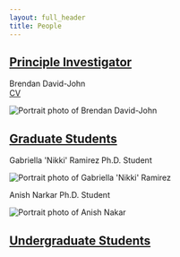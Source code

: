 ```yaml
---
layout: full_header
title: People
---
```



## [Principle Investigator](#pi)

Brendan David-John\
[CV](https://drive.google.com/file/d/1-3QynyXl3AW0Uu572uswKD6y4qpmmSjR/view?usp=sharing)

![Portrait photo of Brendan David-John]({{root_url}}/assets/images/people/brendan.jpg)

## [Graduate Students](#grad)

Gabriella 'Nikki' Ramirez
Ph.D. Student

![Portrait photo of Gabriella 'Nikki' Ramirez]({{root_url}}/assets/images/people/nikki.jpg)

Anish Narkar
Ph.D. Student

![Portrait photo of Anish Nakar]({{root_url}}/assets/images/people/anish.jpg)




## [Undergraduate Students ](#undergrad)



